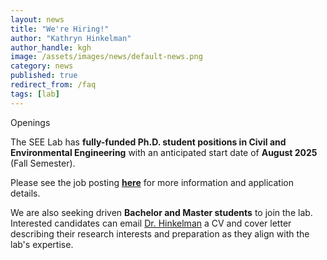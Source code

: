 ```yaml
---
layout: news
title: "We're Hiring!"
author: "Kathryn Hinkelman"
author_handle: kgh
image: /assets/images/news/default-news.png
category: news
published: true
redirect_from: /faq
tags: [lab]
---
```


<div class="bigspacer"></div>
<div class="head">Openings</div>
<div class="spacer"></div>

The SEE Lab has **fully-funded Ph.D. student positions in Civil and Environmental Engineering** with an anticipated start date of **August 2025** (Fall Semester). 

Please see the job posting **[here](/assets/pdfs/UVM-SEE-Lab-Job-Posting.pdf)** for more information and application details.

We are also seeking driven **Bachelor and Master students** to join the lab. Interested candidates can email [Dr. Hinkelman](https://see-lab.github.io/team/kathryn-hinkelman) a CV and cover letter describing their research interests and preparation as they align with the lab's expertise. 

